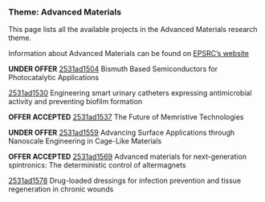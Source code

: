 ### Theme: Advanced Materials

This page lists all the available projects in the Advanced Materials research theme.

Information about Advanced Materials can be found on [EPSRC’s website](https://www.ukri.org/what-we-offer/browse-our-areas-of-investment-and-support/advanced-materials-theme/)


**UNDER OFFER** [2531ad1504](../projects/2531ad1504.md) Bismuth Based Semiconductors for Photocatalytic Applications

[2531ad1530](../projects/2531ad1530.md) Engineering smart urinary catheters expressing antimicrobial activity and preventing biofilm formation

**OFFER ACCEPTED** [2531ad1537](../projects/2531ad1537.md) The Future of Memristive Technologies

**UNDER OFFER** [2531ad1559](../projects/2531ad1559.md) Advancing Surface Applications through Nanoscale Engineering in Cage-Like Materials

**OFFER ACCEPTED** [2531ad1569](../projects/2531ad1569.md) Advanced materials for next-generation spintronics: The deterministic control of altermagnets

[2531ad1578](../projects/2531ad1578.md) Drug-loaded dressings for infection prevention and tissue regeneration in chronic wounds

